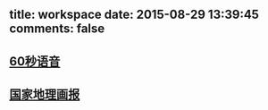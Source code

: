title: workspace
date: 2015-08-29 13:39:45
comments: false
---

## [60秒语音](/60svoice)

## [国家地理画报](/ngp)
